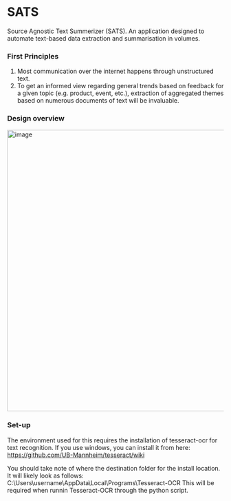 # SATS
Source Agnostic Text Summerizer (SATS). An application designed to automate text-based data extraction and summarisation in volumes.

### First Principles
1. Most communication over the internet happens through unstructured text.
2. To get an informed view regarding general trends based on feedback for a given topic (e.g. product, event, etc.), extraction of aggregated themes based on numerous documents of text will be invaluable. 

### Design overview
<img width="653" alt="image" src="https://user-images.githubusercontent.com/50050912/212035730-14192d3e-0c22-4070-88a8-72350b4837ab.png">

### Set-up

The environment used for this requires the installation of tesseract-ocr for text recognition. If you use windows, you can install it from here: 
https://github.com/UB-Mannheim/tesseract/wiki

You should take note of where the destination folder for the install location. It will likely look as follows: C:\Users\username\AppData\Local\Programs\Tesseract-OCR
This will be required when runnin Tesseract-OCR through the python script.
